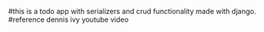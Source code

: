 #this is a todo app with serializers and crud functionality made with django.
#reference dennis ivy youtube video 
